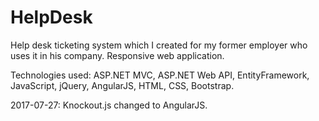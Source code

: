 # HelpDesk
Help desk ticketing system which I created for my former employer who uses it in his company. Responsive web application.

Technologies used: ASP.NET MVC, ASP.NET Web API, EntityFramework, JavaScript, jQuery, AngularJS, HTML, CSS, Bootstrap.

2017-07-27: Knockout.js changed to AngularJS.
